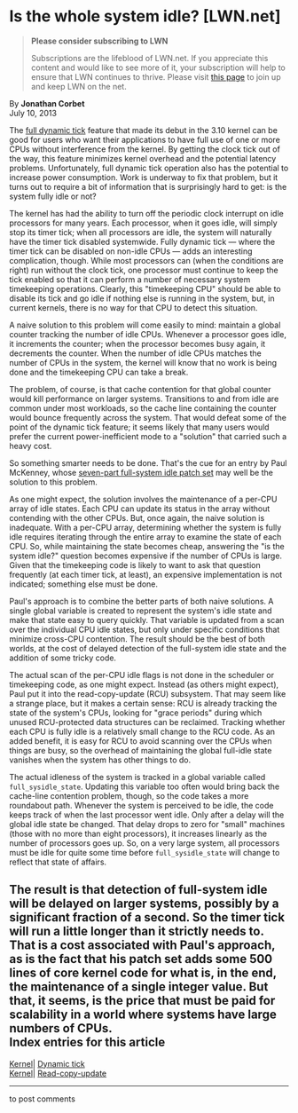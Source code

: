 # Is the whole system idle? [LWN.net]

> **Please consider subscribing to LWN**
> 
> Subscriptions are the lifeblood of LWN.net. If you appreciate this content and would like to see more of it, your subscription will help to ensure that LWN continues to thrive. Please visit [this page](/Promo/nst-nag1/subscribe) to join up and keep LWN on the net. 

By **Jonathan Corbet**  
July 10, 2013 

The [full dynamic tick](/Articles/549580/) feature that made its debut in the 3.10 kernel can be good for users who want their applications to have full use of one or more CPUs without interference from the kernel. By getting the clock tick out of the way, this feature minimizes kernel overhead and the potential latency problems. Unfortunately, full dynamic tick operation also has the potential to increase power consumption. Work is underway to fix that problem, but it turns out to require a bit of information that is surprisingly hard to get: is the system fully idle or not? 

The kernel has had the ability to turn off the periodic clock interrupt on idle processors for many years. Each processor, when it goes idle, will simply stop its timer tick; when all processors are idle, the system will naturally have the timer tick disabled systemwide. Fully dynamic tick — where the timer tick can be disabled on non-idle CPUs — adds an interesting complication, though. While most processors can (when the conditions are right) run without the clock tick, one processor must continue to keep the tick enabled so that it can perform a number of necessary system timekeeping operations. Clearly, this "timekeeping CPU" should be able to disable its tick and go idle if nothing else is running in the system, but, in current kernels, there is no way for that CPU to detect this situation. 

A naive solution to this problem will come easily to mind: maintain a global counter tracking the number of idle CPUs. Whenever a processor goes idle, it increments the counter; when the processor becomes busy again, it decrements the counter. When the number of idle CPUs matches the number of CPUs in the system, the kernel will know that no work is being done and the timekeeping CPU can take a break. 

The problem, of course, is that cache contention for that global counter would kill performance on larger systems. Transitions to and from idle are common under most workloads, so the cache line containing the counter would bounce frequently across the system. That would defeat some of the point of the dynamic tick feature; it seems likely that many users would prefer the current power-inefficient mode to a "solution" that carried such a heavy cost. 

So something smarter needs to be done. That's the cue for an entry by Paul McKenney, whose [seven-part full-system idle patch set](/Articles/558229/) may well be the solution to this problem. 

As one might expect, the solution involves the maintenance of a per-CPU array of idle states. Each CPU can update its status in the array without contending with the other CPUs. But, once again, the naive solution is inadequate. With a per-CPU array, determining whether the system is fully idle requires iterating through the entire array to examine the state of each CPU. So, while maintaining the state becomes cheap, answering the "is the system idle?" question becomes expensive if the number of CPUs is large. Given that the timekeeping code is likely to want to ask that question frequently (at each timer tick, at least), an expensive implementation is not indicated; something else must be done. 

Paul's approach is to combine the better parts of both naive solutions. A single global variable is created to represent the system's idle state and make that state easy to query quickly. That variable is updated from a scan over the individual CPU idle states, but only under specific conditions that minimize cross-CPU contention. The result should be the best of both worlds, at the cost of delayed detection of the full-system idle state and the addition of some tricky code. 

The actual scan of the per-CPU idle flags is not done in the scheduler or timekeeping code, as one might expect. Instead (as others might expect), Paul put it into the read-copy-update (RCU) subsystem. That may seem like a strange place, but it makes a certain sense: RCU is already tracking the state of the system's CPUs, looking for "grace periods" during which unused RCU-protected data structures can be reclaimed. Tracking whether each CPU is fully idle is a relatively small change to the RCU code. As an added benefit, it is easy for RCU to avoid scanning over the CPUs when things are busy, so the overhead of maintaining the global full-idle state vanishes when the system has other things to do. 

The actual idleness of the system is tracked in a global variable called `full_sysidle_state`. Updating this variable too often would bring back the cache-line contention problem, though, so the code takes a more roundabout path. Whenever the system is perceived to be idle, the code keeps track of when the last processor went idle. Only after a delay will the global idle state be changed. That delay drops to zero for "small" machines (those with no more than eight processors), it increases linearly as the number of processors goes up. So, on a very large system, all processors must be idle for quite some time before `full_sysidle_state` will change to reflect that state of affairs. 

The result is that detection of full-system idle will be delayed on larger systems, possibly by a significant fraction of a second. So the timer tick will run a little longer than it strictly needs to. That is a cost associated with Paul's approach, as is the fact that his patch set adds some 500 lines of core kernel code for what is, in the end, the maintenance of a single integer value. But that, it seems, is the price that must be paid for scalability in a world where systems have large numbers of CPUs.  
Index entries for this article  
---  
[Kernel](/Kernel/Index)| [Dynamic tick](/Kernel/Index#Dynamic_tick)  
[Kernel](/Kernel/Index)| [Read-copy-update](/Kernel/Index#Read-copy-update)  
  


* * *

to post comments 
